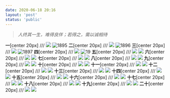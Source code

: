```yaml
---
date: 2020-06-18 20:16
layout: 'post'
status: 'public'
---
```


> *人终其一生，难得良伴；若得之，需以诚相待*

**一**[center 20px]
/// ![](https://vkceyugu.cdn.bspapp.com/VKCEYUGU-imgbed/add4ba35-433e-4827-b982-44b8c800efbb.JPG)
![1895](https://link.gimhoy.com/sharepoint/aHR0cHM6Ly92ZXJuYWxsb3ZlLW15LnNoYXJlcG9pbnQuY29tLzppOi9nL3BlcnNvbmFsL3ZlcmFub19iZXN1bm55X3RvcC9FWmlWWC1YWTQ0Sk10aXB3c2hUUU9sZ0IxOS11MkRXb3BBNkZSMEk0a0ZOaWJnP2U9MnpKUVZI.jpg)
**二**[center 20px]
/// ![](https://vkceyugu.cdn.bspapp.com/VKCEYUGU-imgbed/af09e845-d6ab-4739-b1a4-4af4271ae661.JPG)
![1896](https://link.gimhoy.com/sharepoint/aHR0cHM6Ly92ZXJuYWxsb3ZlLW15LnNoYXJlcG9pbnQuY29tLzppOi9nL3BlcnNvbmFsL3ZlcmFub19iZXN1bm55X3RvcC9FWGtndXBsUWNkRkZ0dGtoMFdUTTFVc0JpNWZqWDJMem8wYnFoVm1HYkN6RzBRP2U9WEJpQ2pQ.jpg)
**三**[center 20px]
/// ![](https://vkceyugu.cdn.bspapp.com/VKCEYUGU-imgbed/f01b1ea5-c85d-41f1-abab-ea1b7fbcc962.JPG)
![1897]()
**四**[center 20px]
/// ![](https://vkceyugu.cdn.bspapp.com/VKCEYUGU-imgbed/fe7a0419-0a85-4cdd-94b5-0b914f2787e9.JPG)
![19]()
**五**[center 20px]
/// ![](https://github.com/elmace/cited_img/raw/master/img/IMG_1899.JPG)
![](https://vkceyugu.cdn.bspapp.com/VKCEYUGU-imgbed/d8944d17-fe90-4b10-802d-5b8542b75c08.JPG)
**六**[center 20px]
/// ![](https://github.com/elmace/cited_img/raw/master/img/IMG_1900.JPG)
![](https://vkceyugu.cdn.bspapp.com/VKCEYUGU-imgbed/9d523ff3-36b7-40c2-b694-1eaf46178647.JPG)
**七**[center 20px]
/// ![](https://github.com/elmace/cited_img/raw/master/img/IMG_1901.JPG)
![](https://vkceyugu.cdn.bspapp.com/VKCEYUGU-imgbed/77592aae-29b8-4dba-846d-27e586798798.JPG)
**八**[center 20px]
/// ![](https://github.com/elmace/cited_img/raw/master/img/IMG_1902.JPG)
![](https://vkceyugu.cdn.bspapp.com/VKCEYUGU-imgbed/4e9e4970-c64f-42d0-bed2-7d92255a2641.JPG)
**九**[center 20px]
/// ![](https://github.com/elmace/cited_img/raw/master/img/IMG_1903.JPG)
![](https://vkceyugu.cdn.bspapp.com/VKCEYUGU-imgbed/0dbffd68-1332-4319-9580-1845b93f68c4.JPG)
**十**[center 20px]
/// ![](https://github.com/elmace/cited_img/raw/master/img/IMG_1904.JPG)
![](https://vkceyugu.cdn.bspapp.com/VKCEYUGU-imgbed/ae56e836-cb3c-4884-91c3-2f284b9d3d1c.JPG)
**十一**[center 20px]
/// ![](https://github.com/elmace/cited_img/raw/master/img/IMG_1905.JPG)
![](https://vkceyugu.cdn.bspapp.com/VKCEYUGU-imgbed/8c372bee-929e-47ba-87dc-011f66699166.JPG)
**十二**[center 20px]
/// ![](https://github.com/elmace/cited_img/raw/master/img/IMG_1906.JPG)
![](https://vkceyugu.cdn.bspapp.com/VKCEYUGU-imgbed/c04f97ce-b792-4f3e-98a6-7841ea7a3e86.JPG)
**十三**[center 20px]
/// ![](https://github.com/elmace/cited_img/raw/master/img/IMG_1907.JPG)
![](https://vkceyugu.cdn.bspapp.com/VKCEYUGU-imgbed/15ccb4be-8301-4e83-92a2-95c15fa1aec9.JPG)
**十四**[center 20px]
/// ![](https://github.com/elmace/cited_img/raw/master/img/IMG_1908.JPG)
![](https://vkceyugu.cdn.bspapp.com/VKCEYUGU-imgbed/99107bcb-cfc2-429e-9ad5-b0cca929da95.JPG)
**十五**[center 20px]
/// ![](https://github.com/elmace/cited_img/raw/master/img/IMG_1909.JPG)
![](https://vkceyugu.cdn.bspapp.com/VKCEYUGU-imgbed/e1efa0a7-125b-4a6e-98fd-7a02d26ac510.JPG)
**十六**[center 20px]
/// ![](https://github.com/elmace/cited_img/raw/master/img/IMG_1910.JPG)
![](https://vkceyugu.cdn.bspapp.com/VKCEYUGU-imgbed/a36cb76c-9e0d-4616-83ef-e51b7d3d8dd0.JPG)
**十七**[center 20px]
/// ![](https://github.com/elmace/cited_img/raw/master/img/IMG_1911.JPG)
![](https://vkceyugu.cdn.bspapp.com/VKCEYUGU-imgbed/af95b2f1-00ee-428a-8efd-4fb6de4bf41e.JPG)
**十八**[center 20px]
/// ![](https://github.com/elmace/cited_img/raw/master/img/IMG_1912.JPG)
![](https://vkceyugu.cdn.bspapp.com/VKCEYUGU-imgbed/6c307b8f-90dc-48bd-b406-f91de2db5f9b.JPG)
**十九**[center 20px]
/// ![](https://github.com/elmace/cited_img/raw/master/img/IMG_1913.JPG)
![](https://vkceyugu.cdn.bspapp.com/VKCEYUGU-imgbed/0887a778-6ea8-4b54-aa29-d54f055e8084.JPG)
**二十**[center 20px]
/// ![](https://github.com/elmace/cited_img/raw/master/img/IMG_1914.JPG)
![](https://vkceyugu.cdn.bspapp.com/VKCEYUGU-imgbed/af04cdbd-6c53-477f-9496-5da5679f79c7.JPG)

